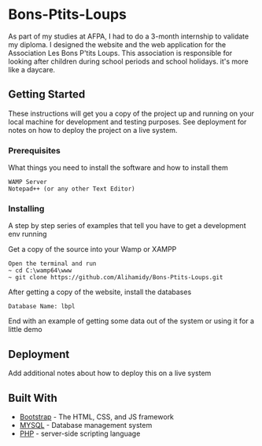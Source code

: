 # Bons-Ptits-Loups

As part of my studies at AFPA, I had to do a 3-month internship to validate my diploma. I designed the website and the web application for the Association Les Bons P'tits Loups. This association is responsible for looking after children during school periods and school holidays. it's more like a daycare.

## Getting Started

These instructions will get you a copy of the project up and running on your local machine for development and testing purposes. See deployment for notes on how to deploy the project on a live system.

### Prerequisites

What things you need to install the software and how to install them

```
WAMP Server
Notepad++ (or any other Text Editor)
```

### Installing

A step by step series of examples that tell you have to get a development env running

Get a copy of the source into your Wamp or XAMPP

```
Open the terminal and run 
~ cd C:\wamp64\www
~ git clone https://github.com/Alihamidy/Bons-Ptits-Loups.git
```

After getting a copy of the website, install the databases

```
Database Name: lbpl
```

End with an example of getting some data out of the system or using it for a little demo


## Deployment

Add additional notes about how to deploy this on a live system

## Built With

* [Bootstrap](http://getbootstrap.com/docs/3.3/) - The HTML, CSS, and JS framework
* [MYSQL](https://www.mysql.com/) - Database management system
* [PHP](http://php.net/) - server-side scripting language 





